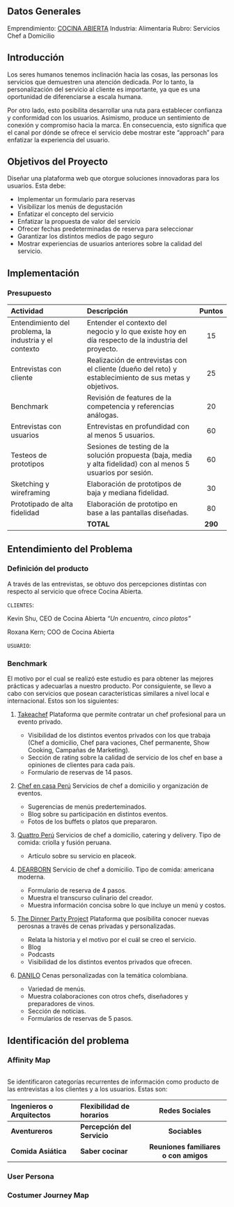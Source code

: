 ## Datos Generales

Emprendimiento: [COCINA ABIERTA](https://www.instagram.com/cocinaabierta.pe/)
Industria: Alimentaria
Rubro: Servicios Chef a Domicilio


## Introducción

Los seres humanos tenemos inclinación hacia las cosas, las personas los servicios que demuestren una atención dedicada. Por lo tanto, la personalización del servicio al cliente es importante, ya que es una oportunidad de diferenciarse a escala humana. 

Por otro lado, esto posibilita desarrollar una ruta para establecer confianza y conformidad con los usuarios. Asimismo, produce un sentimiento de conexión y compromiso hacia la marca. En consecuencia, esto significa que el canal por dónde se ofrece el servicio debe mostrar este “approach” para enfatizar la experiencia del usuario.


## Objetivos del Proyecto

Diseñar una plataforma web que otorgue soluciones innovadoras para los usuarios. Esta debe:
 
- Implementar un formulario para reservas
- Visibilizar los menús de degustación
- Enfatizar el concepto del servicio
- Enfatizar la propuesta de valor del servicio
- Ofrecer fechas predeterminadas de reserva para seleccionar
- Garantizar los distintos medios de pago seguro
- Mostrar experiencias de usuarios anteriores sobre la calidad del servicio.
 

## Implementación

### Presupuesto

|Actividad|Descripción|Puntos|
|:----|:---|:---:|
|Entendimiento del problema, la industria y el contexto| Entender el contexto del negocio y lo que existe hoy en día respecto de la industria del proyecto. | 15 |
|Entrevistas con cliente|Realización de entrevistas con el cliente (dueño del reto) y establecimiento de sus metas y objetivos.|25|
|Benchmark| Revisión de features de la competencia y referencias análogas. | 20 |
|Entrevistas con usuarios| Entrevistas en profundidad con al menos 5 usuarios. | 60 |
|Testeos de prototipos| Sesiones de testing de la solución propuesta (baja, media y alta fidelidad) con al menos 5 usuarios por sesión. | 60 |
|Sketching y wireframing| Elaboración de prototipos de baja y mediana fidelidad. | 30 |
|Prototipado de alta fidelidad| Elaboración de prototipo en base a las pantallas diseñadas. | 80 |
|| **TOTAL** | **290** |


## Entendimiento del Problema

### Definición del producto

A través de las entrevistas, se obtuvo dos percepciones distintas con respecto al servicio que ofrece Cocina Abierta. 

`CLIENTES`:

Kevin Shu, CEO de Cocina Abierta
_“Un encuentro, cinco platos”_ 

Roxana Kern; COO de Cocina Abierta



`USUARIO`:

### Benchmark

El motivo por el cual se realizó este estudio es para obtener las mejores prácticas y adecuarlas a nuestro producto. Por consiguiente, se llevo a cabo con servicios que posean características similares a nivel local e internacional. Estos son los siguientes:

1. [Takeachef](https://www.takeachef.com/es-pe/)
   Plataforma que permite contratar un chef profesional para un evento privado.
   - Visibilidad de los distintos eventos privados con los que trabaja (Chef a domicilio, Chef para vaciones, Chef permanente, Show Cooking, Campañas de Marketing).
   - Sección de rating sobre la calidad de servicio de los chef en base a opiniones de clientes para cada país.
   - Formulario de reservas de 14 pasos.

2. [Chef en casa Perú](https://www.facebook.com/encasaelchefperu/)
   Servicios de chef a domicilio y organización de eventos.
   - Sugerencias de menús prederteminados.
   - Blog sobre su participación en distintos eventos.
   - Fotos de los buffets o platos que prepararon.

3. [Quattro Perú](https://www.placeok.com/chef-a-domicilio-comida-peruana-quattro/)
   Servicios de chef a domicilio, catering y delivery.
   Tipo de comida: criolla y fusión peruana.
   - Artículo sobre su servicio en placeok.

4. [DEARBORN](https://www.dearborn.sg/)
   Servicio de chef a domicilio.
   Tipo de comida: americana moderna.
   - Formulario de reserva de 4 pasos.
   - Muestra el transcurso culinario del creador.
   - Muestra información concisa sobre lo que incluye un menú y costos.

5. [The Dinner Party Project](https://www.thedinnerpartyproject.co/)
   Plataforma que posibilita conocer nuevas perosnas a través de cenas privadas y personalizadas.
   - Relata la historia y el motivo por el cuál se creo el servicio.
   - Blog
   - Podcasts
   - Visibilidad de los distintos eventos privados que ofrecen. 

6. [DANILO](https://www.danilomelbourne.com/about-us)
   Cenas personalizadas con la temática colombiana.
   - Variedad de menús.
   - Muestra colaboraciones con otros chefs, diseñadores y preparadores de vinos.
   - Sección de noticias.
   - Formularios de reservas de 5 pasos.


## Identificación del problema

### Affinity Map

<p align="center">
<img>
</p>

Se identificaron categorías recurrentes de información como producto de las entrevistas a los clientes y a los usuarios. Estas son:

|**Ingenieros o Arquitectos**|**Flexibilidad de horarios**|**Redes Sociales**|
|:---|:---|:---:|
|**Aventureros**|**Percepción del Servicio**|**Sociables** |  
|**Comida Asiática**|**Saber cocinar**|**Reuniones familiares o con amigos**|

### User Persona



### Costumer Journey Map

